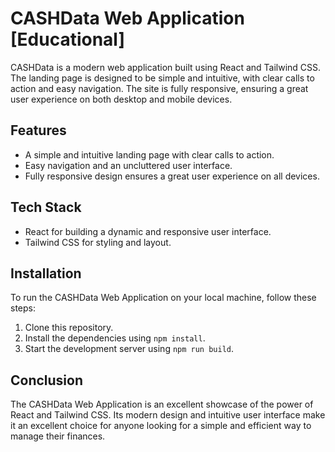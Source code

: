 # CASHData Web Application [Educational]

CASHData is a modern web application built using React and Tailwind CSS. The landing page is designed to be simple and intuitive, with clear calls to action and easy navigation. The site is fully responsive, ensuring a great user experience on both desktop and mobile devices.

## Features

- A simple and intuitive landing page with clear calls to action.
- Easy navigation and an uncluttered user interface.
- Fully responsive design ensures a great user experience on all devices.

## Tech Stack

- React for building a dynamic and responsive user interface.
- Tailwind CSS for styling and layout.

## Installation

To run the CASHData Web Application on your local machine, follow these steps:

1. Clone this repository.
2. Install the dependencies using `npm install`.
3. Start the development server using `npm run build`.

## Conclusion

The CASHData Web Application is an excellent showcase of the power of React and Tailwind CSS. Its modern design and intuitive user interface make it an excellent choice for anyone looking for a simple and efficient way to manage their finances.
